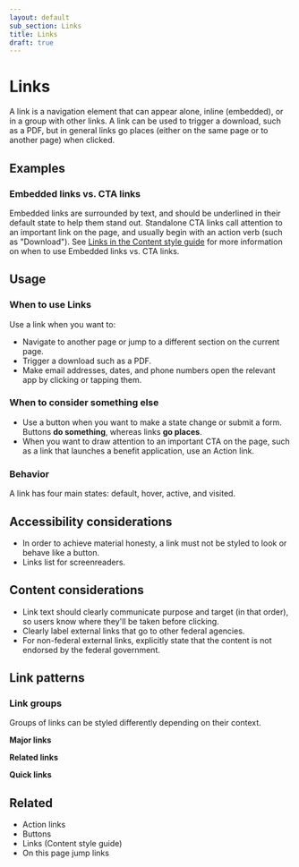 ```yaml
---
layout: default
sub_section: Links
title: Links
draft: true
---
```


# Links

<div class="va-introtext" markdown="1">
A link is a navigation element that can appear alone, inline (embedded), or in a group with other links. A link can be used to trigger a download, such as a PDF, but in general links go places (either on the same page or to another page) when clicked.
</div>

<!-- Show storybook preview here. -->

## Examples

### Embedded links vs. CTA links

Embedded links are surrounded by text, and should be underlined in their default state to help them stand out. Standalone CTA links call attention to an important link on the page, and usually begin with an action verb (such as "Download"). See [Links in the Content style guide](https://design.va.gov/content-style-guide/links) for more information on when to use Embedded links vs. CTA links.

## Usage

### When to use Links

Use a link when you want to:

- Navigate to another page or jump to a different section on the current page.
- Trigger a download such as a PDF.
- Make email addresses, dates, and phone numbers open the relevant app by clicking or tapping them.

### When to consider something else

- Use a button when you want to make a state change or submit a form. Buttons **do something**, whereas links **go places**.
- When you want to draw attention to an important CTA on the page, such as a link that launches a benefit application, use an Action link.

### Behavior

A link has four main states: default, hover, active, and visited.

## Accessibility considerations

- In order to achieve material honesty, a link must not be styled to look or behave like a button.
- Links list for screenreaders.

## Content considerations

- Link text should clearly communicate purpose and target (in that order), so users know where they'll be taken before clicking.
- Clearly label external links that go to other federal agencies.
- For non-federal external links, explicitly state that the content is not endorsed by the federal government.   

## Link patterns

### Link groups

Groups of links can be styled differently depending on their context. 

**Major links**

**Related links**

**Quick links**

## Related 

- Action links
- Buttons
- Links (Content style guide)
- On this page jump links
